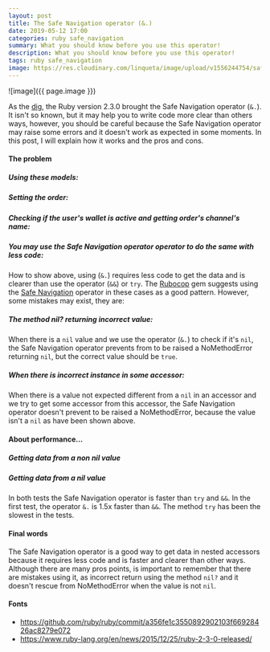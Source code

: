 ```yaml
---
layout: post
title: The Safe Navigation operator (&.)
date: 2019-05-12 17:00
categories: ruby safe_navigation
summary: What you should know before you use this operator!
description: What you should know before you use this operator!
tags: ruby safe_navigation
image: https://res.cloudinary.com/linqueta/image/upload/v1556244754/safe_navigation.jpg
---
```


![image]({{ page.image }})

As the [dig](https://linqueta.com/ruby/hash/dig/2019/03/17/ruby-hash-dig), the Ruby version 2.3.0 brought the Safe Navigation operator (`&.`). It isn't so known, but it may help you to write code more clear than others ways, however, you should be careful because the Safe Navigation operator may raise some errors and it doesn't work as expected in some moments. In this post, I will explain how it works and the pros and cons.

#### The problem
##### Using these models:
<script src="https://gist.github.com/linqueta/a03f58654c05fbc57a4b9ca3c7fe24b2.js"></script>

##### Setting the order:
<script src="https://gist.github.com/linqueta/3e436a59ae6af6a6e44e64f68aef12e8.js"></script>

##### Checking if the user's wallet is active and getting order's channel's name:
<script src="https://gist.github.com/linqueta/e2d44248b7b697caf3c6c52983a8b5e1.js"></script>

##### You may use the Safe Navigation operator operator to do the same with less code:
<script src="https://gist.github.com/linqueta/144605b3c866e0d15dffe7cca4112a17.js"></script>

How to show above, using (`&.`) requires less code to get the data and is clearer than use the operator (`&&`) or `try`. The [Rubocop](https://github.com/rubocop-hq/rubocop) gem suggests using the [Safe Navigation](https://www.rubydoc.info/gems/rubocop/RuboCop/Cop/Rails/SafeNavigation) operator in these cases as a good pattern. However, some mistakes may exist, they are:

##### The method nil? returning incorrect value:
<script src="https://gist.github.com/linqueta/3709b91484f4e484631c60f8dc89ff45.js"></script>

When there is a `nil` value and we use the operator (`&.`) to check if it's `nil`, the Safe Navigation operator prevents from to be raised a NoMethodError returning `nil`, but the correct value should be `true`.

##### When there is incorrect instance in some accessor:
<script src="https://gist.github.com/linqueta/d033f75adbc9eaed8341701f7293c9b3.js"></script>

When there is a value not expected different from a `nil` in an accessor and we try to get some accessor from this accessor, the Safe Navigation operator doesn't prevent to be raised a NoMethodError, because the value isn't a `nil` as have been shown above.

#### About performance...
##### Getting data from a non nil value
<script src="https://gist.github.com/linqueta/8818dc9478866d0a839ec5a95169ba19.js"></script>

##### Getting data from a nil value
<script src="https://gist.github.com/linqueta/095897bf84ca2499a37a988516d56df7.js"></script>

In both tests the Safe Navigation operator is faster than `try` and `&&`. In the first test, the operator `&.` is 1.5x faster than `&&`. The method `try` has been the slowest in the tests.

#### Final words

The Safe Navigation operator is a good way to get data in nested accessors because it requires less code and is faster and clearer than other ways. Although there are many pros points, is important to remember that there are mistakes using it, as incorrect return using the method `nil?` and it doesn't rescue from NoMethodError when the value is not `nil`.

#### Fonts

- https://github.com/ruby/ruby/commit/a356fe1c3550892902103f66928426ac8279e072
- https://www.ruby-lang.org/en/news/2015/12/25/ruby-2-3-0-released/